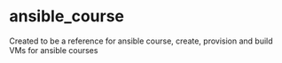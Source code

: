 # ansible_course

Created to be a reference for ansible course, create, provision and build VMs for ansible courses